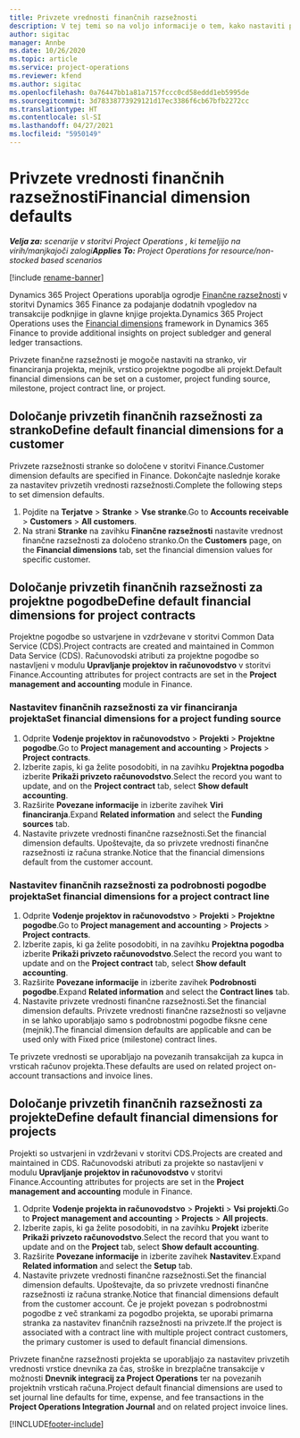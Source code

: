 ```yaml
---
title: Privzete vrednosti finančnih razsežnosti
description: V tej temi so na voljo informacije o tem, kako nastaviti privzete vrednosti finančne razsežnosti.
author: sigitac
manager: Annbe
ms.date: 10/26/2020
ms.topic: article
ms.service: project-operations
ms.reviewer: kfend
ms.author: sigitac
ms.openlocfilehash: 0a76447bb1a81a7157fccc0cd58eddd1eb5995de
ms.sourcegitcommit: 3d78338773929121d17ec3386f6cb67bfb2272cc
ms.translationtype: HT
ms.contentlocale: sl-SI
ms.lasthandoff: 04/27/2021
ms.locfileid: "5950149"
---
```

# <a name="financial-dimension-defaults"></a><span data-ttu-id="c222d-103">Privzete vrednosti finančnih razsežnosti</span><span class="sxs-lookup"><span data-stu-id="c222d-103">Financial dimension defaults</span></span>

<span data-ttu-id="c222d-104">_**Velja za:** scenarije v storitvi Project Operations , ki temeljijo na virih/manjkajoči zalogi_</span><span class="sxs-lookup"><span data-stu-id="c222d-104">_**Applies To:** Project Operations for resource/non-stocked based scenarios_</span></span>

[!include [rename-banner](~/includes/cc-data-platform-banner.md)]

<span data-ttu-id="c222d-105">Dynamics 365 Project Operations uporablja ogrodje [Finančne razsežnosti](/dynamics365/finance/general-ledger/financial-dimensions) v storitvi Dynamics 365 Finance za podajanje dodatnih vpogledov na transakcije podknjige in glavne knjige projekta.</span><span class="sxs-lookup"><span data-stu-id="c222d-105">Dynamics 365 Project Operations uses the [Financial dimensions](/dynamics365/finance/general-ledger/financial-dimensions) framework in Dynamics 365 Finance to provide additional insights on project subledger and general ledger transactions.</span></span>

<span data-ttu-id="c222d-106">Privzete finančne razsežnosti je mogoče nastaviti na stranko, vir financiranja projekta, mejnik, vrstico projektne pogodbe ali projekt.</span><span class="sxs-lookup"><span data-stu-id="c222d-106">Default financial dimensions can be set on a customer, project funding source, milestone, project contract line, or project.</span></span>

## <a name="define-default-financial-dimensions-for-a-customer"></a><span data-ttu-id="c222d-107">Določanje privzetih finančnih razsežnosti za stranko</span><span class="sxs-lookup"><span data-stu-id="c222d-107">Define default financial dimensions for a customer</span></span>

<span data-ttu-id="c222d-108">Privzete razsežnosti stranke so določene v storitvi Finance.</span><span class="sxs-lookup"><span data-stu-id="c222d-108">Customer dimension defaults are specified in Finance.</span></span> <span data-ttu-id="c222d-109">Dokončajte naslednje korake za nastavitev privzetih vrednosti razsežnosti.</span><span class="sxs-lookup"><span data-stu-id="c222d-109">Complete the following steps to set dimension defaults.</span></span>

1. <span data-ttu-id="c222d-110">Pojdite na **Terjatve** > **Stranke** > **Vse stranke**.</span><span class="sxs-lookup"><span data-stu-id="c222d-110">Go to **Accounts receivable** > **Customers** > **All customers**.</span></span>
2. <span data-ttu-id="c222d-111">Na strani **Stranke** na zavihku **Finančne razsežnosti** nastavite vrednost finančne razsežnosti za določeno stranko.</span><span class="sxs-lookup"><span data-stu-id="c222d-111">On the **Customers** page, on the **Financial dimensions** tab, set the financial dimension values for specific customer.</span></span>

## <a name="define-default-financial-dimensions-for-project-contracts"></a><span data-ttu-id="c222d-112">Določanje privzetih finančnih razsežnosti za projektne pogodbe</span><span class="sxs-lookup"><span data-stu-id="c222d-112">Define default financial dimensions for project contracts</span></span>

<span data-ttu-id="c222d-113">Projektne pogodbe so ustvarjene in vzdrževane v storitvi Common Data Service (CDS).</span><span class="sxs-lookup"><span data-stu-id="c222d-113">Project contracts are created and maintained in Common Data Service (CDS).</span></span> <span data-ttu-id="c222d-114">Računovodski atributi za projektne pogodbe so nastavljeni v modulu **Upravljanje projektov in računovodstvo** v storitvi Finance.</span><span class="sxs-lookup"><span data-stu-id="c222d-114">Accounting attributes for project contracts are set in the **Project management and accounting** module in Finance.</span></span>

### <a name="set-financial-dimensions-for-a-project-funding-source"></a><span data-ttu-id="c222d-115">Nastavitev finančnih razsežnosti za vir financiranja projekta</span><span class="sxs-lookup"><span data-stu-id="c222d-115">Set financial dimensions for a project funding source</span></span>

1. <span data-ttu-id="c222d-116">Odprite **Vodenje projektov in računovodstvo** > **Projekti** > **Projektne pogodbe**.</span><span class="sxs-lookup"><span data-stu-id="c222d-116">Go to **Project management and accounting** > **Projects** > **Project contracts**.</span></span>
2. <span data-ttu-id="c222d-117">Izberite zapis, ki ga želite posodobiti, in na zavihku **Projektna pogodba** izberite **Prikaži privzeto računovodstvo**.</span><span class="sxs-lookup"><span data-stu-id="c222d-117">Select the record you want to update, and on the **Project contract** tab, select **Show default accounting**.</span></span>
3. <span data-ttu-id="c222d-118">Razširite **Povezane informacije** in izberite zavihek **Viri financiranja**.</span><span class="sxs-lookup"><span data-stu-id="c222d-118">Expand **Related information** and select the **Funding sources** tab.</span></span>
4. <span data-ttu-id="c222d-119">Nastavite privzete vrednosti finančne razsežnosti.</span><span class="sxs-lookup"><span data-stu-id="c222d-119">Set the financial dimension defaults.</span></span> <span data-ttu-id="c222d-120">Upoštevajte, da so privzete vrednosti finančne razsežnosti iz računa stranke.</span><span class="sxs-lookup"><span data-stu-id="c222d-120">Notice that the financial dimensions default from the customer account.</span></span>

### <a name="set-financial-dimensions-for-a-project-contract-line"></a><span data-ttu-id="c222d-121">Nastavitev finančnih razsežnosti za podrobnosti pogodbe projekta</span><span class="sxs-lookup"><span data-stu-id="c222d-121">Set financial dimensions for a project contract line</span></span>

1. <span data-ttu-id="c222d-122">Odprite **Vodenje projektov in računovodstvo** > **Projekti** > **Projektne pogodbe**.</span><span class="sxs-lookup"><span data-stu-id="c222d-122">Go to **Project management and accounting** > **Projects** > **Project contracts**.</span></span>
2. <span data-ttu-id="c222d-123">Izberite zapis, ki ga želite posodobiti, in na zavihku **Projektna pogodba** izberite **Prikaži privzeto računovodstvo**.</span><span class="sxs-lookup"><span data-stu-id="c222d-123">Select the record you want to update and on the **Project contract** tab, select **Show default accounting**.</span></span>
3. <span data-ttu-id="c222d-124">Razširite **Povezane informacije** in izberite zavihek **Podrobnosti pogodbe**.</span><span class="sxs-lookup"><span data-stu-id="c222d-124">Expand **Related information** and select the **Contract lines** tab.</span></span>
4. <span data-ttu-id="c222d-125">Nastavite privzete vrednosti finančne razsežnosti.</span><span class="sxs-lookup"><span data-stu-id="c222d-125">Set the financial dimension defaults.</span></span> <span data-ttu-id="c222d-126">Privzete vrednosti finančne razsežnosti so veljavne in se lahko uporabljajo samo s podrobnostmi pogodbe fiksne cene (mejnik).</span><span class="sxs-lookup"><span data-stu-id="c222d-126">The financial dimension defaults are applicable and can be used only with Fixed price (milestone) contract lines.</span></span>

<span data-ttu-id="c222d-127">Te privzete vrednosti se uporabljajo na povezanih transakcijah za kupca in vrsticah računov projekta.</span><span class="sxs-lookup"><span data-stu-id="c222d-127">These defaults are used on related project on-account transactions and invoice lines.</span></span>

## <a name="define-default-financial-dimensions-for-projects"></a><span data-ttu-id="c222d-128">Določanje privzetih finančnih razsežnosti za projekte</span><span class="sxs-lookup"><span data-stu-id="c222d-128">Define default financial dimensions for projects</span></span>

<span data-ttu-id="c222d-129">Projekti so ustvarjeni in vzdrževani v storitvi CDS.</span><span class="sxs-lookup"><span data-stu-id="c222d-129">Projects are created and maintained in CDS.</span></span> <span data-ttu-id="c222d-130">Računovodski atributi za projekte so nastavljeni v modulu **Upravljanje projektov in računovodstvo** v storitvi Finance.</span><span class="sxs-lookup"><span data-stu-id="c222d-130">Accounting attributes for projects are set in the **Project management and accounting** module in Finance.</span></span>

1. <span data-ttu-id="c222d-131">Odprite **Vodenje projekta in računovodstvo** > **Projekti** > **Vsi projekti**.</span><span class="sxs-lookup"><span data-stu-id="c222d-131">Go to **Project management and accounting** > **Projects** > **All projects**.</span></span>
2. <span data-ttu-id="c222d-132">Izberite zapis, ki ga želite posodobiti, in na zavihku **Projekt** izberite **Prikaži privzeto računovodstvo**.</span><span class="sxs-lookup"><span data-stu-id="c222d-132">Select the record that you want to update and on the **Project** tab, select **Show default accounting**.</span></span>
3. <span data-ttu-id="c222d-133">Razširite **Povezane informacije** in izberite zavihek **Nastavitev**.</span><span class="sxs-lookup"><span data-stu-id="c222d-133">Expand **Related information** and select the **Setup** tab.</span></span>
4. <span data-ttu-id="c222d-134">Nastavite privzete vrednosti finančne razsežnosti.</span><span class="sxs-lookup"><span data-stu-id="c222d-134">Set the financial dimension defaults.</span></span> <span data-ttu-id="c222d-135">Upoštevajte, da so privzete vrednosti finančne razsežnosti iz računa stranke.</span><span class="sxs-lookup"><span data-stu-id="c222d-135">Notice that financial dimensions default from the customer account.</span></span> <span data-ttu-id="c222d-136">Če je projekt povezan s podrobnostmi pogodbe z več strankami za pogodbo projekta, se uporabi primarna stranka za nastavitev finančnih razsežnosti na privzete.</span><span class="sxs-lookup"><span data-stu-id="c222d-136">If the project is associated with a contract line with multiple project contract customers, the primary customer is used to default financial dimensions.</span></span>

<span data-ttu-id="c222d-137">Privzete finančne razsežnosti projekta se uporabljajo za nastavitev privzetih vrednosti vrstice dnevnika za čas, stroške in brezplačne transakcije v možnosti **Dnevnik integracij za Project Operations** ter na povezanih projektnih vrsticah računa.</span><span class="sxs-lookup"><span data-stu-id="c222d-137">Project default financial dimensions are used to set journal line defaults for time, expense, and fee transactions in the **Project Operations Integration Journal** and on related project invoice lines.</span></span>


[!INCLUDE[footer-include](../includes/footer-banner.md)]
